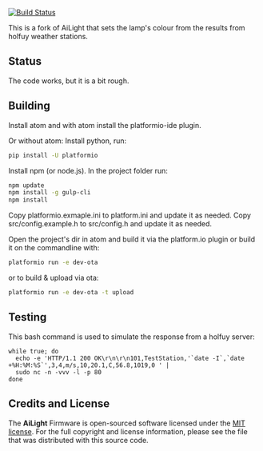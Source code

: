 [![Build Status](https://travis-ci.org/bofh69/AiLight.svg?branch=master)](https://travis-ci.org/bofh69/AiLight)

This is a fork of AiLight that sets the lamp's colour from the results from holfuy weather stations.

## Status
The code works, but it is a bit rough.

## Building
Install atom and with atom install the platformio-ide plugin.

Or without atom:
Install python, run:
```sh
pip install -U platformio
```

Install npm (or node.js). In the project folder run:
```sh
npm update
npm install -g gulp-cli
npm install
```

Copy platformio.exmaple.ini to platform.ini and update it as needed.
Copy src/config.example.h to src/config.h and update it as needed.

Open the project's dir in atom and build it via the platform.io plugin or build it on the commandline with:
```sh
platformio run -e dev-ota
```
or to build & upload via ota:
```sh
platformio run -e dev-ota -t upload
```


## Testing

This bash command is used to simulate the response from a holfuy server:
```
while true; do
  echo -e 'HTTP/1.1 200 OK\r\n\r\n101,TestStation,'`date -I`,`date +%H:%M:%S`',3,4,m/s,10,20.1,C,56.8,1019,0 ' |
  sudo nc -n -vvv -l -p 80
done
```

## Credits and License

The **AiLight** Firmware is open-sourced software licensed under the [MIT license](http://opensource.org/licenses/MIT). For the full copyright and license information, please see the <license> file that was distributed with this source code.</license>
